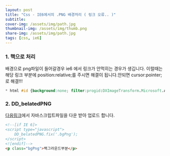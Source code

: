 ```yaml
---
layout: post
title: "Css - IE6에서의 .PNG 배경처리 ( 링크 오류.. )"
subtitle: 
cover-img: /assets/img/path.jpg
thumbnail-img: /assets/img/thumb.png
share-img: /assets/img/path.jpg
tags: [css, ie6]
---
```

### 1. 핵으로 처리
배경으로 png파일이 들어갈경우 ie6 에서 링크가 안먹히는 경우가 생깁니다. 이럴때는 해당 링크 부분에 position:relative;를 주시면 해결이 됩니다.안되면 cursor:pointer; 로 해결!!!
<!--more-->

```css
* html #id {background:none; filter:progid:DXImageTransform.Microsoft.AlphaImageLoader(src='img.png',sizingMethod='crop'); }
```

### 2. DD_belatedPNG
<a href="http://www.dillerdesign.com/experiment/DD_belatedPNG/" target="_blank" title="새창" class="link">다음링크</a>에서 자바스크립트파일을 다운 받아 업로드 합니다.

```html
<!--[if IE 6]> 
<script type="javascript">
	DD_belatedPNG.fix('.bgPng');
</script>
<![endif]--> 
<p class="bgPng">백그라운드부분</p>
```